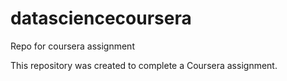 # datasciencecoursera
Repo for coursera assignment

This repository was created to complete a Coursera assignment.
